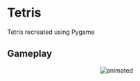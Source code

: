 # Tetris
Tetris recreated using Pygame

## Gameplay
<p align="center">
  <img src="https://github.com/user-attachments/assets/0b10eaaa-7f2d-4eec-97cc-ee1bd0aac4f8" alt="animated" />
</p>
